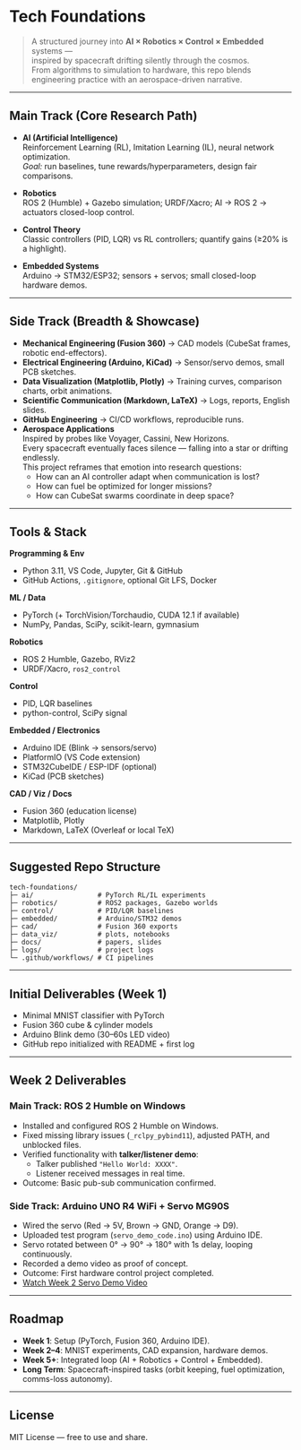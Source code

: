 # Tech Foundations

> A structured journey into **AI × Robotics × Control × Embedded** systems —  
> inspired by spacecraft drifting silently through the cosmos.  
> From algorithms to simulation to hardware, this repo blends engineering practice with an aerospace-driven narrative.

---

## Main Track (Core Research Path)

- **AI (Artificial Intelligence)**  
  Reinforcement Learning (RL), Imitation Learning (IL), neural network optimization.  
  *Goal:* run baselines, tune rewards/hyperparameters, design fair comparisons.

- **Robotics**  
  ROS 2 (Humble) + Gazebo simulation; URDF/Xacro; AI → ROS 2 → actuators closed-loop control.

- **Control Theory**  
  Classic controllers (PID, LQR) vs RL controllers; quantify gains (≥20% is a highlight).

- **Embedded Systems**  
  Arduino → STM32/ESP32; sensors + servos; small closed-loop hardware demos.

---

## Side Track (Breadth & Showcase)

- **Mechanical Engineering (Fusion 360)** → CAD models (CubeSat frames, robotic end-effectors).  
- **Electrical Engineering (Arduino, KiCad)** → Sensor/servo demos, small PCB sketches.  
- **Data Visualization (Matplotlib, Plotly)** → Training curves, comparison charts, orbit animations.  
- **Scientific Communication (Markdown, LaTeX)** → Logs, reports, English slides.  
- **GitHub Engineering** → CI/CD workflows, reproducible runs.  
- **Aerospace Applications**  
  Inspired by probes like Voyager, Cassini, New Horizons.  
  Every spacecraft eventually faces silence — falling into a star or drifting endlessly.  
  This project reframes that emotion into research questions:  
  - How can an AI controller adapt when communication is lost?  
  - How can fuel be optimized for longer missions?  
  - How can CubeSat swarms coordinate in deep space?  

---

## Tools & Stack

**Programming & Env**  
- Python 3.11, VS Code, Jupyter, Git & GitHub  
- GitHub Actions, `.gitignore`, optional Git LFS, Docker  

**ML / Data**  
- PyTorch (+ TorchVision/Torchaudio, CUDA 12.1 if available)  
- NumPy, Pandas, SciPy, scikit-learn, gymnasium  

**Robotics**  
- ROS 2 Humble, Gazebo, RViz2  
- URDF/Xacro, `ros2_control`  

**Control**  
- PID, LQR baselines  
- python-control, SciPy signal  

**Embedded / Electronics**  
- Arduino IDE (Blink → sensors/servo)  
- PlatformIO (VS Code extension)  
- STM32CubeIDE / ESP-IDF (optional)  
- KiCad (PCB sketches)  

**CAD / Viz / Docs**  
- Fusion 360 (education license)  
- Matplotlib, Plotly  
- Markdown, LaTeX (Overleaf or local TeX)  

---

## Suggested Repo Structure

```
tech-foundations/
├─ ai/                # PyTorch RL/IL experiments
├─ robotics/          # ROS2 packages, Gazebo worlds
├─ control/           # PID/LQR baselines
├─ embedded/          # Arduino/STM32 demos
├─ cad/               # Fusion 360 exports
├─ data_viz/          # plots, notebooks
├─ docs/              # papers, slides
├─ logs/              # project logs
└─ .github/workflows/ # CI pipelines
```

---

## Initial Deliverables (Week 1)

- Minimal MNIST classifier with PyTorch  
- Fusion 360 cube & cylinder models  
- Arduino Blink demo (30–60s LED video)  
- GitHub repo initialized with README + first log  

---

## Week 2 Deliverables

### Main Track: ROS 2 Humble on Windows
- Installed and configured ROS 2 Humble on Windows.  
- Fixed missing library issues (`_rclpy_pybind11`), adjusted PATH, and unblocked files.  
- Verified functionality with **talker/listener demo**:
  - Talker published `"Hello World: XXXX"`.
  - Listener received messages in real time.  
- Outcome: Basic pub-sub communication confirmed.

### Side Track: Arduino UNO R4 WiFi + Servo MG90S
- Wired the servo (Red → 5V, Brown → GND, Orange → D9).  
- Uploaded test program (`servo_demo_code.ino`) using Arduino IDE.  
- Servo rotated between 0° → 90° → 180° with 1s delay, looping continuously.  
- Recorded a demo video as proof of concept.  
- Outcome: First hardware control project completed.
- [Watch Week 2 Servo Demo Video](https://github.com/Sean-ZhiXin-Li/tech-foundations/releases/tag/week2-demo)

---

## Roadmap

- **Week 1**: Setup (PyTorch, Fusion 360, Arduino IDE).  
- **Week 2–4**: MNIST experiments, CAD expansion, hardware demos.  
- **Week 5+**: Integrated loop (AI + Robotics + Control + Embedded).  
- **Long Term**: Spacecraft-inspired tasks (orbit keeping, fuel optimization, comms-loss autonomy).  

---

## License
MIT License — free to use and share.
